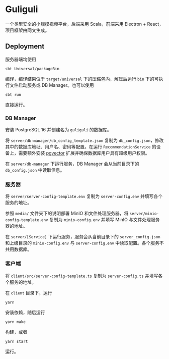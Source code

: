 # Guliguli

一个类型安全的小规模视频平台，后端采用 Scala，前端采用 Electron + React，项目框架由同文生成。

## Deployment

服务器端均使用

```
sbt Universal/packageBin
```

编译，编译结果位于 `target/universal` 下的压缩包内，解压后运行 `bin` 下的可执行文件启动服务或 DB Manager。也可以使用

```
sbt run
```

直接运行。

### DB Manager

安装 PostgreSQL 16 并创建名为 `guliguli` 的数据库。

将 `server/db-manager/db_config_template.json` 复制为 `db_config.json`，修改其中的数据库地址、用户名、密码等配置。在运行 `RecommendationService` 的设备上，需要额外安装 [pgvector](https://github.com/pgvector/pgvector) 扩展并确保数据库用户具有超级用户权限。

在 `server/db-manager` 下运行服务，DB Manager 会从当前目录下的 `db_config.json` 中读取信息。

### 服务器

将 `server/server-config-template.env` 复制为 `server-config.env` 并填写各个服务的地址。

参照 `media/` 文件夹下的说明部署 MinIO 和文件处理服务器，将 `server/minio-config-template.env` 复制为 `minio-config.env` 并填写 MinIO 与文件处理服务器的地址。

在 `server/[Service]` 下运行服务，服务会从当前目录下的 `server_config.json` 和上级目录的 `minio-config.env` 与 `server-config.env` 中读取配置。各个服务不共用数据库。

### 客户端

将 `client/src/server-config-template.ts` 复制为 `server-config.ts` 并填写各个服务的地址。

在 `client` 目录下，运行

```
yarn
```

安装依赖，随后运行

```
yarn make
```

构建，或者

```
yarn start
```

运行。
